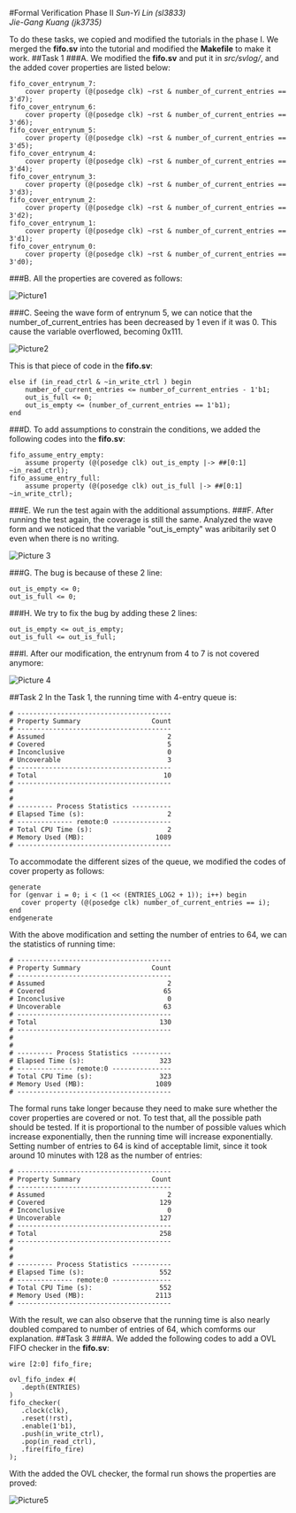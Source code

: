 #Formal Verification Phase II
*Sun-Yi Lin (sl3833)*  
*Jie-Gang Kuang (jk3735)*

To do these tasks, we copied and modified the tutorials in the phase I. We merged the **fifo.sv** into the tutorial and modified the **Makefile** to make it work.
##Task 1
###A.
We modified the **fifo.sv** and put it in *src/svlog/*, and the added cover properties are listed below:
```
fifo_cover_entrynum_7:
	cover property (@(posedge clk) ~rst & number_of_current_entries == 3'd7);
fifo_cover_entrynum_6:
	cover property (@(posedge clk) ~rst & number_of_current_entries == 3'd6);
fifo_cover_entrynum_5:
	cover property (@(posedge clk) ~rst & number_of_current_entries == 3'd5);
fifo_cover_entrynum_4:
	cover property (@(posedge clk) ~rst & number_of_current_entries == 3'd4);
fifo_cover_entrynum_3:
	cover property (@(posedge clk) ~rst & number_of_current_entries == 3'd3);
fifo_cover_entrynum_2:
	cover property (@(posedge clk) ~rst & number_of_current_entries == 3'd2);
fifo_cover_entrynum_1:
	cover property (@(posedge clk) ~rst & number_of_current_entries == 3'd1);
fifo_cover_entrynum_0:
	cover property (@(posedge clk) ~rst & number_of_current_entries == 3'd0);
```
###B.
All the properties are covered as follows:

![Picture1](http://i.imgur.com/K39OekI.png)

###C.
Seeing the wave form of entrynum 5, we can notice that the number_of_current_entries has been decreased by 1 even if it was 0. This cause the variable overflowed, becoming 0x111.

![Picture2](http://i.imgur.com/Kv5rQlD.png)

This is that piece of code in the **fifo.sv**:
```
else if (in_read_ctrl & ~in_write_ctrl ) begin
	number_of_current_entries <= number_of_current_entries - 1'b1;
	out_is_full <= 0;
	out_is_empty <= (number_of_current_entries == 1'b1);
end
```
###D.
To add assumptions to constrain the conditions, we added the following codes into the **fifo.sv**:
```
fifo_assume_entry_empty:
	assume property (@(posedge clk) out_is_empty |-> ##[0:1] ~in_read_ctrl);
fifo_assume_entry_full:
	assume property (@(posedge clk) out_is_full |-> ##[0:1] ~in_write_ctrl);
```
###E.
We run the test again with the additional assumptions.
###F.
After running the test again, the coverage is still the same. Analyzed the wave form and we noticed that the variable "out_is_empty" was aribitarily set 0 even when there is no writing.

![Picture 3](http://i.imgur.com/cM7aZ3y.png)

###G.
The bug is because of these 2 line:
```
out_is_empty <= 0;
out_is_full <= 0;
```
###H.
We try to fix the bug by adding these 2 lines:
```
out_is_empty <= out_is_empty;
out_is_full <= out_is_full;
```
###I.
After our modification, the entrynum from 4 to 7 is not covered anymore:

![Picture 4](http://i.imgur.com/SsalMQA.png)

##Task 2
In the Task 1, the running time with 4-entry queue is:

	# ---------------------------------------
	# Property Summary                  Count
	# ---------------------------------------
	# Assumed                               2
	# Covered                               5
	# Inconclusive                          0
	# Uncoverable                           3
	# ---------------------------------------
	# Total                                10
	# ---------------------------------------
	#
	#
	# --------- Process Statistics ----------
	# Elapsed Time (s):                     2
	# -------------- remote:0 ---------------
	# Total CPU Time (s):                   2
	# Memory Used (MB):                  1089
	# ---------------------------------------

To accommodate the different sizes of the queue, we modified the codes of cover property as follows:
```
generate
for (genvar i = 0; i < (1 << (ENTRIES_LOG2 + 1)); i++) begin
   cover property (@(posedge clk) number_of_current_entries == i);
end
endgenerate
```
With the above modification and setting the number of entries to 64, we can the statistics of running time:

	# ---------------------------------------
	# Property Summary                  Count
	# ---------------------------------------
	# Assumed                               2
	# Covered                              65
	# Inconclusive                          0
	# Uncoverable                          63
	# ---------------------------------------
	# Total                               130
	# ---------------------------------------
	#
	#
	# --------- Process Statistics ----------
	# Elapsed Time (s):                   323
	# -------------- remote:0 ---------------
	# Total CPU Time (s):                 323
	# Memory Used (MB):                  1089
	# ---------------------------------------

The formal runs take longer because they need to make sure whether the cover properties are covered or not. To test that, all the possible path should be tested. If it is proportional to the number of possible values which increase exponentially, then the running time will increase exponentially.
Setting number of entries to 64 is kind of acceptable limit, since it took around 10 minutes with 128 as the number of entries:

	# ---------------------------------------
	# Property Summary                  Count
	# ---------------------------------------
	# Assumed                               2
	# Covered                             129
	# Inconclusive                          0
	# Uncoverable                         127
	# ---------------------------------------
	# Total                               258
	# ---------------------------------------
	#
	#
	# --------- Process Statistics ----------
	# Elapsed Time (s):                   552
	# -------------- remote:0 ---------------
	# Total CPU Time (s):                 552
	# Memory Used (MB):                  2113
	# ---------------------------------------

With the result, we can also observe that the running time is also nearly doubled compared to number of entries of 64, which comforms our explanation.
##Task 3
###A.
We added the following codes to add a OVL FIFO checker in the **fifo.sv**:
```
wire [2:0] fifo_fire;

ovl_fifo_index #(
   .depth(ENTRIES)
)
fifo_checker(
   .clock(clk),
   .reset(!rst),
   .enable(1'b1),
   .push(in_write_ctrl),
   .pop(in_read_ctrl),
   .fire(fifo_fire)
);
```
With the added the OVL checker, the formal run shows the properties are proved:

![Picture5](http://i.imgur.com/qq0ppLv.png)